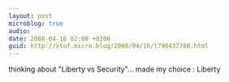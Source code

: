 ```yaml
---
layout: post
microblog: true
audio: 
date: 2008-04-16 02:00 +0200
guid: http://xtof.micro.blog/2008/04/16/t790437768.html
---
```

thinking about "Liberty vs Security"... made my choice : Liberty
